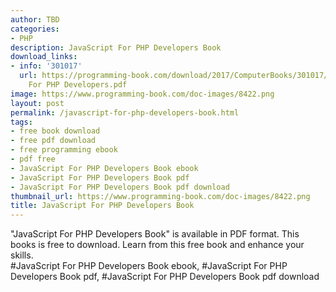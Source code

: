 ```yaml
---
author: TBD
categories:
- PHP
description: JavaScript For PHP Developers Book
download_links:
- info: '301017'
  url: https://programming-book.com/download/2017/ComputerBooks/301017/JavaScript
    For PHP Developers.pdf
image: https://www.programming-book.com/doc-images/8422.png
layout: post
permalink: /javascript-for-php-developers-book.html
tags:
- free book download
- free pdf download
- free programming ebook
- pdf free
- JavaScript For PHP Developers Book ebook
- JavaScript For PHP Developers Book pdf
- JavaScript For PHP Developers Book pdf download
thumbnail_url: https://www.programming-book.com/doc-images/8422.png
title: JavaScript For PHP Developers Book
---
```


 
<div class="item-desc text-justify">
  "JavaScript For PHP Developers Book" is available in PDF format. This books is free to download. Learn from this free book and enhance your skills.
  <br>
  #JavaScript For PHP Developers Book ebook, #JavaScript For PHP Developers Book pdf, #JavaScript For PHP Developers Book pdf download
</div>